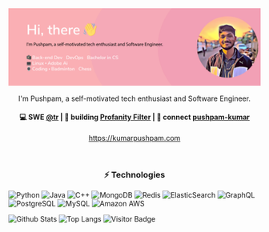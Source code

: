 <div align="center">
<img max-width="800" src="https://raw.githubusercontent.com/PushpamK/Pushpamk/main/assets/banner.png"/>
</div>

<p align="center">
I'm Pushpam, a self-motivated tech enthusiast and Software Engineer.
</p>

<h4 align="center">
💻 SWE <a href="https://github.com/tr">@tr</a> | 🌱 building <a href="https://kumarpushpam.com/api/v1/index.html">Profanity Filter</a> | 💬 connect <a href="https://www.linkedin.com/in/Pushpam-Kumar/">pushpam-kumar</a>
</h4>
<p  align="center">
<a href="https://kumarpushpam.com/index.html/">https://kumarpushpam.com</a>
</p>

<br/>
<h3 align="center">
⚡ Technologies
</h3>

![Python](https://img.shields.io/badge/-Python-black?style=flat-square&logo=Python)
![Java](https://img.shields.io/badge/-java-E34A86?style=flat-square&logo=java)
![C++](https://img.shields.io/badge/-C++-00599C?style=flat-square&logo=c)
![MongoDB](https://img.shields.io/badge/-MongoDB-black?style=flat-square&logo=mongodb)
![Redis](https://img.shields.io/badge/-Redis-black?style=flat-square&logo=Redis)
![ElasticSearch](https://img.shields.io/badge/-ElasticSearch-005571?style=flat-square&logo=elasticsearch)
![GraphQL](https://img.shields.io/badge/-GraphQL-E10098?style=flat-square&logo=graphql)
![PostgreSQL](https://img.shields.io/badge/-PostgreSQL-336791?style=flat-square&logo=postgresql)
![MySQL](https://img.shields.io/badge/-MySQL-black?style=flat-square&logo=mysql)
![Amazon AWS](https://img.shields.io/badge/Amazon%20AWS-232F3E?style=flat-square&logo=amazon-aws)

![Github Stats](https://github-readme-stats.vercel.app/api?username=pushpamk&count_private=true&show_icons=true)  ![Top Langs](https://github-readme-stats.vercel.app/api/top-langs/?username=pushpamk&hide=javascript,html,dart,ruby&layout=compact)
![Visitor Badge](https://visitor-badge.laobi.icu/badge?page_id=pushpamk)
<!--
**Pushpamk/PushpamK** is a ✨ _special_ ✨ repository because its `README.md` (this file) appears on your GitHub profile.

Here are some ideas to get you started:

- 🔭 I’m currently working on ...
- 🌱 I’m currently learning ...
- 👯 I’m looking to collaborate on ...
- 🤔 I’m looking for help with ...
- 💬 Ask me about ...
- 📫 How to reach me: ...
- 😄 Pronouns: ...
- ⚡ Fun fact: ...
  -->

